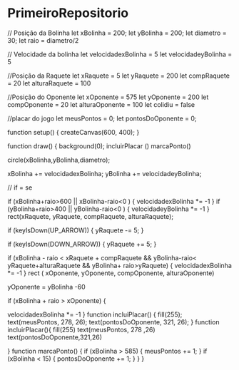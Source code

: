# PrimeiroRepositorio
// Posição da Bolinha
let xBolinha = 200;
let yBolinha = 200;
let diametro = 30;
let raio = diametro/2

// Velocidade da bolinha
let velocidadexBolinha = 5
let velocidadeyBolinha = 5

//Posição da Raquete
let xRaquete = 5
let yRaquete = 200
let compRaquete = 20
let alturaRaquete = 100

//Posição do Oponente
let xOponente = 575
let yOponente = 200
let compOponente = 20
let alturaOponente = 100
let colidiu = false

//placar do jogo
let meusPontos = 0;
let pontosDoOponente = 0;


function setup() {
createCanvas(600, 400);
}

function draw() {
background(0);
 incluirPlacar ()
 marcaPonto()

circle(xBolinha,yBolinha,diametro);

xBolinha += velocidadexBolinha;
yBolinha += velocidadeyBolinha;

// if = se

if (xBolinha+raio>600 || xBolinha-raio<0 ) {
velocidadexBolinha *= -1
}
if (yBolinha+raio>400 || yBolinha-raio<0 ) {
velocidadeyBolinha *= -1
}
rect(xRaquete, yRaquete, compRaquete, alturaRaquete);

if (keyIsDown(UP_ARROW)) {
yRaquete -= 5;
}

if (keyIsDown(DOWN_ARROW)) {
yRaquete += 5;
}

if (xBolinha - raio < xRaquete + compRaquete && yBolinha-raio< yRaquete+alturaRaquete && yBolinha+ raio>yRaquete) {
velocidadexBolinha *= -1
}
rect ( xOponente, yOponente, compOponente, alturaOponente)

yOponente = yBolinha -60

if (xBolinha + raio > xOponente)  {

velocidadexBolinha *= -1
}
  function incluiPlacar() {
    fill(255);
    text(meusPontos, 278, 26);
    text(pontosDoOponente, 321, 26);
}
function incluirPlacar(){
  fill(255)
  text(meusPontos, 278 ,26)
  text(pontosDoOponente,321,26)
 
}
  function marcaPonto() {
    if (xBolinha > 585) {
        meusPontos += 1;
    }
    if (xBolinha < 15) {
        pontosDoOponente += 1;
    }
}
}
